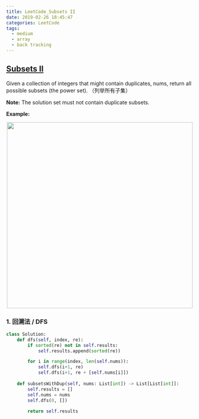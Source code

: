 ```yaml
---
title: LeetCode_Subsets II
date: 2019-02-26 18:45:47
categories: LeetCode
tags: 
  - medium
  - array
  - back tracking
---
```


## [Subsets II](https://leetcode.com/problems/subsets-ii/)

Given a collection of integers that might contain duplicates, nums, return all possible subsets (the power set).
（列举所有子集）

**Note:** The solution set must not contain duplicate subsets.


<!--more-->

**Example:** 

<div align=center>
	<img src="/images/leetcode_90.png" width = "500" align=center/>
</div>

### 1. 回溯法 / DFS

```python
class Solution:
    def dfs(self, index, re):
        if sorted(re) not in self.results:
            self.results.append(sorted(re))

        for i in range(index, len(self.nums)):
            self.dfs(i+1, re)
            self.dfs(i+1, re + [self.nums[i]])
            
    def subsetsWithDup(self, nums: List[int]) -> List[List[int]]:
        self.results = []
        self.nums = nums
        self.dfs(0, [])
        
        return self.results
```